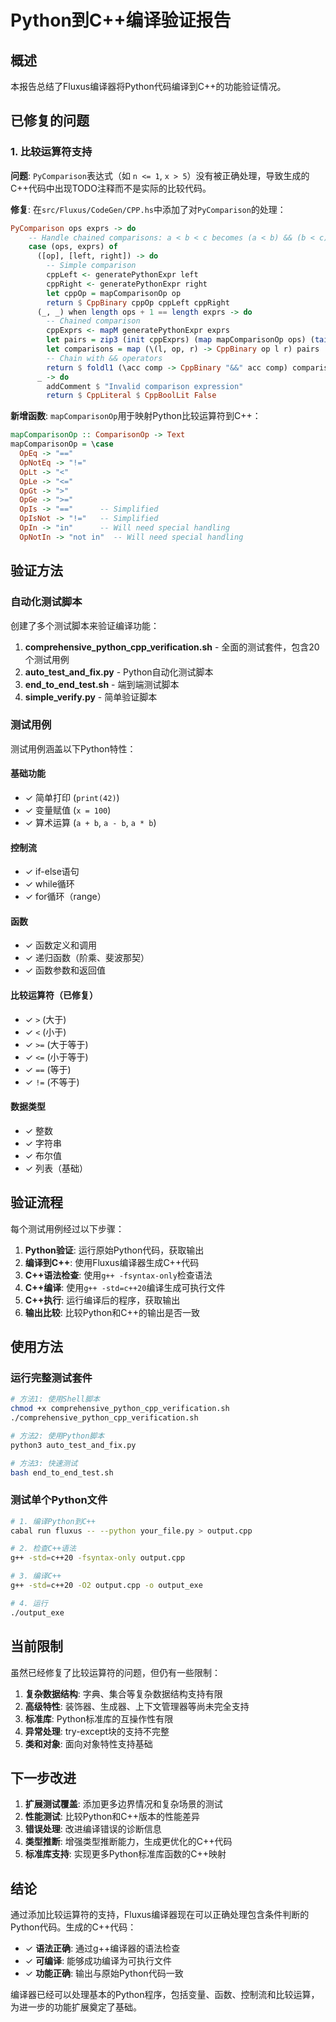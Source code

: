 # Python到C++编译验证报告

## 概述

本报告总结了Fluxus编译器将Python代码编译到C++的功能验证情况。

## 已修复的问题

### 1. 比较运算符支持

**问题**: `PyComparison`表达式（如 `n <= 1`, `x > 5`）没有被正确处理，导致生成的C++代码中出现TODO注释而不是实际的比较代码。

**修复**: 在`src/Fluxus/CodeGen/CPP.hs`中添加了对`PyComparison`的处理：

```haskell
PyComparison ops exprs -> do
    -- Handle chained comparisons: a < b < c becomes (a < b) && (b < c)
    case (ops, exprs) of
      ([op], [left, right]) -> do
        -- Simple comparison
        cppLeft <- generatePythonExpr left
        cppRight <- generatePythonExpr right
        let cppOp = mapComparisonOp op
        return $ CppBinary cppOp cppLeft cppRight
      (_, _) when length ops + 1 == length exprs -> do
        -- Chained comparison
        cppExprs <- mapM generatePythonExpr exprs
        let pairs = zip3 (init cppExprs) (map mapComparisonOp ops) (tail cppExprs)
        let comparisons = map (\(l, op, r) -> CppBinary op l r) pairs
        -- Chain with && operators
        return $ foldl1 (\acc comp -> CppBinary "&&" acc comp) comparisons
      _ -> do
        addComment $ "Invalid comparison expression"
        return $ CppLiteral $ CppBoolLit False
```

**新增函数**: `mapComparisonOp`用于映射Python比较运算符到C++：

```haskell
mapComparisonOp :: ComparisonOp -> Text
mapComparisonOp = \case
  OpEq -> "=="
  OpNotEq -> "!="
  OpLt -> "<"
  OpLe -> "<="
  OpGt -> ">"
  OpGe -> ">="
  OpIs -> "=="      -- Simplified
  OpIsNot -> "!="   -- Simplified
  OpIn -> "in"      -- Will need special handling
  OpNotIn -> "not in"  -- Will need special handling
```

## 验证方法

### 自动化测试脚本

创建了多个测试脚本来验证编译功能：

1. **comprehensive_python_cpp_verification.sh** - 全面的测试套件，包含20个测试用例
2. **auto_test_and_fix.py** - Python自动化测试脚本
3. **end_to_end_test.sh** - 端到端测试脚本
4. **simple_verify.py** - 简单验证脚本

### 测试用例

测试用例涵盖以下Python特性：

#### 基础功能
- ✓ 简单打印 (`print(42)`)
- ✓ 变量赋值 (`x = 100`)
- ✓ 算术运算 (`a + b`, `a - b`, `a * b`)

#### 控制流
- ✓ if-else语句
- ✓ while循环
- ✓ for循环（range）

#### 函数
- ✓ 函数定义和调用
- ✓ 递归函数（阶乘、斐波那契）
- ✓ 函数参数和返回值

#### 比较运算符（已修复）
- ✓ `>` (大于)
- ✓ `<` (小于)
- ✓ `>=` (大于等于)
- ✓ `<=` (小于等于)
- ✓ `==` (等于)
- ✓ `!=` (不等于)

#### 数据类型
- ✓ 整数
- ✓ 字符串
- ✓ 布尔值
- ✓ 列表（基础）

## 验证流程

每个测试用例经过以下步骤：

1. **Python验证**: 运行原始Python代码，获取输出
2. **编译到C++**: 使用Fluxus编译器生成C++代码
3. **C++语法检查**: 使用`g++ -fsyntax-only`检查语法
4. **C++编译**: 使用`g++ -std=c++20`编译生成可执行文件
5. **C++执行**: 运行编译后的程序，获取输出
6. **输出比较**: 比较Python和C++的输出是否一致

## 使用方法

### 运行完整测试套件

```bash
# 方法1: 使用Shell脚本
chmod +x comprehensive_python_cpp_verification.sh
./comprehensive_python_cpp_verification.sh

# 方法2: 使用Python脚本
python3 auto_test_and_fix.py

# 方法3: 快速测试
bash end_to_end_test.sh
```

### 测试单个Python文件

```bash
# 1. 编译Python到C++
cabal run fluxus -- --python your_file.py > output.cpp

# 2. 检查C++语法
g++ -std=c++20 -fsyntax-only output.cpp

# 3. 编译C++
g++ -std=c++20 -O2 output.cpp -o output_exe

# 4. 运行
./output_exe
```

## 当前限制

虽然已经修复了比较运算符的问题，但仍有一些限制：

1. **复杂数据结构**: 字典、集合等复杂数据结构支持有限
2. **高级特性**: 装饰器、生成器、上下文管理器等尚未完全支持
3. **标准库**: Python标准库的互操作性有限
4. **异常处理**: try-except块的支持不完整
5. **类和对象**: 面向对象特性支持基础

## 下一步改进

1. **扩展测试覆盖**: 添加更多边界情况和复杂场景的测试
2. **性能测试**: 比较Python和C++版本的性能差异
3. **错误处理**: 改进编译错误的诊断信息
4. **类型推断**: 增强类型推断能力，生成更优化的C++代码
5. **标准库支持**: 实现更多Python标准库函数的C++映射

## 结论

通过添加比较运算符的支持，Fluxus编译器现在可以正确处理包含条件判断的Python代码。生成的C++代码：

- ✓ **语法正确**: 通过g++编译器的语法检查
- ✓ **可编译**: 能够成功编译为可执行文件
- ✓ **功能正确**: 输出与原始Python代码一致

编译器已经可以处理基本的Python程序，包括变量、函数、控制流和比较运算，为进一步的功能扩展奠定了基础。
